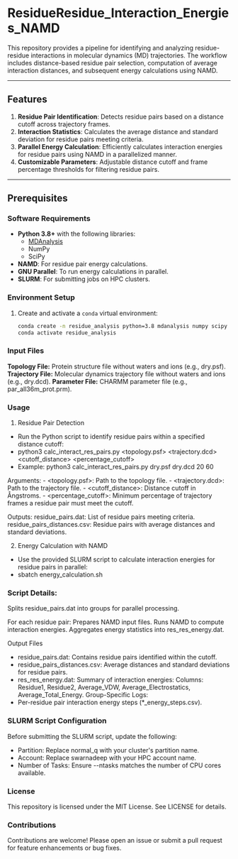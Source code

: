 # ResidueResidue_Interaction_Energies_NAMD

This repository provides a pipeline for identifying and analyzing residue-residue interactions in molecular dynamics (MD) trajectories. The workflow includes distance-based residue pair selection, computation of average interaction distances, and subsequent energy calculations using NAMD.

---

## Features
1. **Residue Pair Identification**: Detects residue pairs based on a distance cutoff across trajectory frames.
2. **Interaction Statistics**: Calculates the average distance and standard deviation for residue pairs meeting criteria.
3. **Parallel Energy Calculation**: Efficiently calculates interaction energies for residue pairs using NAMD in a parallelized manner.
4. **Customizable Parameters**: Adjustable distance cutoff and frame percentage thresholds for filtering residue pairs.

---

## Prerequisites

### Software Requirements
- **Python 3.8+** with the following libraries:
  - [MDAnalysis](https://www.mdanalysis.org/)
  - NumPy
  - SciPy
- **NAMD**: For residue pair energy calculations.
- **GNU Parallel**: To run energy calculations in parallel.
- **SLURM**: For submitting jobs on HPC clusters.

### Environment Setup
1. Create and activate a `conda` virtual environment:
   ```bash
   conda create -n residue_analysis python=3.8 mdanalysis numpy scipy -y
   conda activate residue_analysis

### Input Files
**Topology File:** Protein structure file without waters and ions (e.g., dry.psf).
**Trajectory File:** Molecular dynamics trajectory file without waters and ions (e.g., dry.dcd).
**Parameter File:** CHARMM parameter file (e.g., par_all36m_prot.prm).

### Usage
  1. Residue Pair Detection
  - Run the Python script to identify residue pairs within a specified distance cutoff:
  - python3 calc_interact_res_pairs.py <topology.psf> <trajectory.dcd> <cutoff_distance> <percentage_cutoff>
  - Example: python3 calc_interact_res_pairs.py dry.psf dry.dcd 20 60
  
  Arguments:
    - <topology.psf>: Path to the topology file.
    - <trajectory.dcd>: Path to the trajectory file.
    - <cutoff_distance>: Distance cutoff in Ångstroms.
    - <percentage_cutoff>: Minimum percentage of trajectory frames a residue pair must meet the cutoff.
  
  Outputs:
  residue_pairs.dat: List of residue pairs meeting criteria.
  residue_pairs_distances.csv: Residue pairs with average distances and standard deviations.
  
  2. Energy Calculation with NAMD
  - Use the provided SLURM script to calculate interaction energies for residue pairs in parallel:
  - sbatch energy_calculation.sh

### Script Details:
Splits residue_pairs.dat into groups for parallel processing.

For each residue pair:
Prepares NAMD input files.
Runs NAMD to compute interaction energies.
Aggregates energy statistics into res_res_energy.dat.

Output Files
- residue_pairs.dat: Contains residue pairs identified within the cutoff.
- residue_pairs_distances.csv: Average distances and standard deviations for residue pairs.
- res_res_energy.dat: Summary of interaction energies:
Columns: Residue1, Residue2, Average_VDW, Average_Electrostatics, Average_Total_Energy.
Group-Specific Logs:
- Per-residue pair interaction energy steps (*_energy_steps.csv).
  
### SLURM Script Configuration
Before submitting the SLURM script, update the following:

 - Partition: Replace normal_q with your cluster's partition name.
 - Account: Replace swarnadeep with your HPC account name.
 - Number of Tasks: Ensure --ntasks matches the number of CPU cores available.

###  License
This repository is licensed under the MIT License. See LICENSE for details.

###  Contributions
Contributions are welcome! Please open an issue or submit a pull request for feature enhancements or bug fixes.
